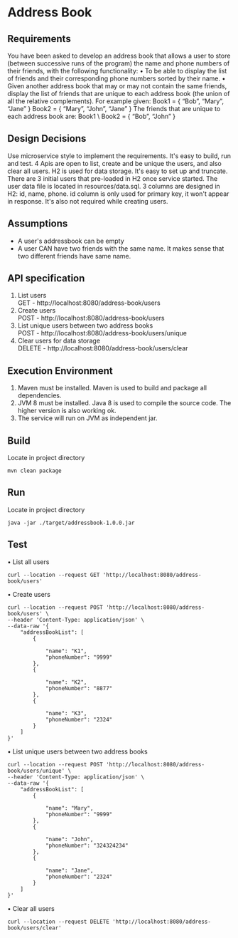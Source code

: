 # Address Book
## Requirements
You have been asked to develop an address book that allows a user to store (between
successive runs of the program) the name and phone numbers of their friends, with the
following functionality:
• To be able to display the list of friends and their corresponding phone numbers sorted
by their name.
• Given another address book that may or may not contain the same friends, display the
list of friends that are unique to each address book (the union of all the relative
complements). For example given:
Book1 = { “Bob”, “Mary”, “Jane” }
Book2 = { “Mary”, “John”, “Jane” }
The friends that are unique to each address book are:
Book1 \ Book2 = { “Bob”, “John” }

## Design Decisions
Use microservice style to implement the requirements. It's easy to build, run and test. 
4 Apis are open to list, create and be unique the users, and also clear all users. 
H2 is used for data storage. It's easy to set up and truncate. There are 3 initial users that pre-loaded in H2 once service started. The user data file is located in resources/data.sql.
3 columns are designed in H2: id, name, phone. id column is only used for primary key, it won't appear in response. It's also not required while creating users. 

## Assumptions
- A user's addressbook can be empty
- A user CAN have two friends with the same name. It makes sense that two different friends have same name.

## API specification
1. List users<br/>
    GET - http://localhost:8080/address-book/users
2. Create users<br/>
    POST - http://localhost:8080/address-book/users
3. List unique users between two address books<br/>
    POST - http://localhost:8080/address-book/users/unique
4. Clear users for data storage<br/>
    DELETE - http://localhost:8080/address-book/users/clear

## Execution Environment
1. Maven must be installed. Maven is used to build and package all dependencies. 
2. JVM 8 must be installed. Java 8 is used to compile the source code. The higher version is also working ok. 
3. The service will run on JVM as independent jar. 

## Build
Locate in project directory
```
mvn clean package
```

## Run
Locate in project directory
```
java -jar ./target/addressbook-1.0.0.jar 
```

## Test
• List all users
```
curl --location --request GET 'http://localhost:8080/address-book/users'
```
• Create users
```
curl --location --request POST 'http://localhost:8080/address-book/users' \
--header 'Content-Type: application/json' \
--data-raw '{
    "addressBookList": [
        {

            "name": "K1",
            "phoneNumber": "9999"
        },
        {

            "name": "K2",
            "phoneNumber": "8877"
        },
        {

            "name": "K3",
            "phoneNumber": "2324"
        }
    ]
}'
```
• List unique users between two address books
```
curl --location --request POST 'http://localhost:8080/address-book/users/unique' \
--header 'Content-Type: application/json' \
--data-raw '{
    "addressBookList": [
        {

            "name": "Mary",
            "phoneNumber": "9999"
        },
        {

            "name": "John",
            "phoneNumber": "324324234"
        },
        {

            "name": "Jane",
            "phoneNumber": "2324"
        }
    ]
}'
```
• Clear all users
```
curl --location --request DELETE 'http://localhost:8080/address-book/users/clear'
```
